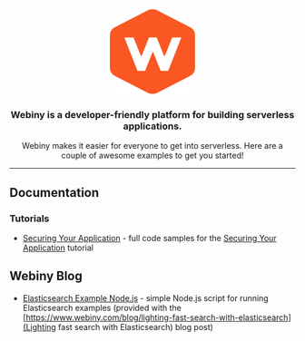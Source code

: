 <div align="center">
    <img src="./webiny-readme-resources/webiny.png" width="150" height="150" />
    <h3>Webiny is a developer-friendly platform for building serverless applications.</h3>
    <p>Webiny makes it easier for everyone to get into serverless. Here are a couple of awesome examples to get you started!</p>
</div>

---

## Documentation

### Tutorials

- [Securing Your Application](https://github.com/webiny/webiny-examples/tree/master/extend-admin-area) - full code samples for the [Securing Your Application](https://www.webiny.com/docs/tutorials/create-an-application/security/introduction/) tutorial

## Webiny Blog

- [Elasticsearch Example Node.js](https://github.com/webiny/webiny-examples/tree/master/elasticsearch-example-nodejs) - simple Node.js script for running Elasticsearch examples (provided with the [https://www.webiny.com/blog/lighting-fast-search-with-elasticsearch](Lighting fast search with Elasticsearch) blog post)
  
<!-- OLD (v4) LINKS BELOW --> 
<!--  
- [Webiny Starter E-commerce with Next.js + Stripe](http://docs.webiny.com/docs/guides/headless-cms/)\
   `Headless CMS` `Stripe` `Webiny`

### Using Webiny's Headless CMS with:

- [Gatsby](https://github.com/webiny/webiny-examples/blob/master/headlesscms-gatsby) - [Personal blog using Webiny's Headless CMS & Gatsby](https://docs.webiny.com/docs/guides/headless-gatsby-tutorial)\
   `Headless` `CMS` `Gatsby`
- [Next.js](https://github.com/webiny/webiny-examples/blob/master/headlesscms-nextjs) - [Personal blog using Webiny's Headless CMS & NextJs](https://docs.webiny.com/docs/guides/headless-nextjs-tutorial)\
   `Headless` `CMS` `NextJs`
- [Vue.js](https://github.com/webiny/webiny-examples/blob/master/headlesscms-vuejs) - [Simple web app using Webiny Headless CMS & VueJs](https://docs.webiny.com/docs/guides/headless-vuejs-tutorial)\
   `Headless` `CMS` `VueJs`
- [React](https://github.com/webiny/webiny-examples/blob/master/headlesscms-react) - [Creating an e-library with Headless CMS + React](https://docs.webiny.com/docs/guides/headless-react-tutorial)\
   `Headless` `CMS` `React`
- [React Native](https://github.com/webiny/webiny-examples/blob/master/headlesscms-react-native) - [Creating a React Native app with Headless CMS](https://docs.webiny.com/docs/guides/headless-react-native-tutorial)\
   `Headless` `CMS` `React Native`
- [Angular](https://github.com/webiny/webiny-examples/blob/master/headlesscms-angular) - [Simple web app using Webiny Headless CMS & Angular](https://docs.webiny.com/docs/guides/headless-angular-tutorial)\
   `Headless` `CMS` `Angular`

### Creating Custom Page Elements

- [iFrame Page Element](https://github.com/webiny/webiny-examples/blob/master/iframe-page-element) - [Creating Custom Page Elements (iframe)](https://docs.webiny.com/docs/guides/creating-iframe-element-plugin)\
   `Page Builder App` `Custom Elements`

Creating Custom Theme

- [Custom Theme Package](https://github.com/webiny/webiny-examples/blob/master/custom-theme) - this example shows how to setup a custom theme package and use it in `admin` and `site` apps.

Use Page Builder in a custom app

- [Render pages in a custom app](https://github.com/webiny/webiny-examples/blob/master/cra-page-builder) - this example shows how to setup a custom app with content from Page Builder and Form Builder.

Use Form Builder in a custom app

- [Render forms in a custom app](https://github.com/webiny/webiny-examples/blob/master/cra-form-builder) - this example shows how to render a form created with the Form Builder app, in a simple Create React App project.

How to Create Github Contributors Plugin for Gatsby

- [Gatsby plugin github contributors](https://github.com/webiny/webiny-examples/tree/master/gatsby-plugin-github-contributors) - A simple plugin that will source all contributors to a Github repo.
- [Gatsby example site](https://github.com/webiny/webiny-examples/tree/master/gatsby-github-plugin-example-site) - A Gatsby example site.

-->
